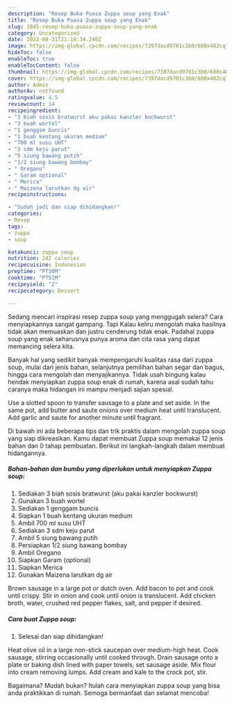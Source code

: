 ```yaml
---
description: "Resep Buka Puasa Zuppa soup yang Enak"
title: "Resep Buka Puasa Zuppa soup yang Enak"
slug: 1845-resep-buka-puasa-zuppa-soup-yang-enak
category: Uncategorized
date: 2022-08-31T21:18:34.246Z
image: https://img-global.cpcdn.com/recipes/7397dacd9701c3b0/680x482cq70/zuppa-soup-foto-resep-utama.jpg
hideToc: false
enableToc: true
enableTocContent: false
thumbnail: https://img-global.cpcdn.com/recipes/7397dacd9701c3b0/680x482cq70/zuppa-soup-foto-resep-utama.jpg
cover: https://img-global.cpcdn.com/recipes/7397dacd9701c3b0/680x482cq70/zuppa-soup-foto-resep-utama.jpg
author: Admin
authorAv: notfound
ratingvalue: 4.5
reviewcount: 14
recipeingredient:
- "3 biah sosis bratwurst aku pakai kanzler bockwurst"
- "3 buah wortel"
- "1 genggam buncis"
- "1 buah kentang ukuran medium"
- "700 ml susu UHT"
- "3 sdm keju parut"
- "5 siung bawang putih"
- "1/2 siung bawang bombay"
- " Oregano"
- " Garam optional"
- " Merica"
- " Maizena larutkan dg air"
recipeinstructions:

- "Sudah jadi dan siap dihidangkan!"
categories:
- Resep
tags:
- zuppa
- soup

katakunci: zuppa soup 
nutrition: 242 calories
recipecuisine: Indonesian
preptime: "PT30M"
cooktime: "PT51M"
recipeyield: "2"
recipecategory: Dessert

---
```



Sedang mencari inspirasi resep zuppa soup yang menggugah selera? Cara menyiapkannya sangat gampang. Tapi Kalau keliru mengolah maka hasilnya tidak akan memuaskan dan justru cenderung tidak enak. Padahal zuppa soup yang enak seharusnya punya aroma dan cita rasa yang dapat memancing selera kita.


Banyak hal yang sedikit banyak mempengaruhi kualitas rasa dari zuppa soup, mulai dari jenis bahan, selanjutnya pemilihan bahan segar dan bagus, hingga cara mengolah dan menyajikannya. Tidak usah bingung kalau hendak menyiapkan zuppa soup enak di rumah, karena asal sudah tahu caranya maka hidangan ini mampu menjadi sajian spesial.

Use a slotted spoon to transfer sausage to a plate and set aside. In the same pot, add butter and saute onions over medium heat until translucent. Add garlic and saute for another minute until fragrant.


Di bawah ini ada beberapa tips dan trik praktis dalam mengolah zuppa soup yang siap dikreasikan. Kamu dapat membuat Zuppa soup memakai 12 jenis bahan dan 0 tahap pembuatan. Berikut ini langkah-langkah dalam membuat hidangannya.

<!--inarticleads1-->

##### Bahan-bahan dan bumbu yang diperlukan untuk menyiapkan Zuppa soup:

1. Sediakan 3 biah sosis bratwurst (aku pakai kanzler bockwurst)
1. Gunakan 3 buah wortel
1. Sediakan 1 genggam buncis
1. Siapkan 1 buah kentang ukuran medium
1. Ambil 700 ml susu UHT
1. Sediakan 3 sdm keju parut
1. Ambil 5 siung bawang putih
1. Persiapkan 1/2 siung bawang bombay
1. Ambil  Oregano
1. Siapkan  Garam (optional)
1. Siapkan  Merica
1. Gunakan  Maizena larutkan dg air


Brown sausage in a large pot or dutch oven. Add bacon to pot and cook until crispy. Stir in onion and cook until onion is translucent. Add chicken broth, water, crushed red pepper flakes, salt, and pepper if desired. 

<!--inarticleads2-->

##### Cara buat Zuppa soup:


1. Selesai dan siap dihidangkan!

Heat olive oil in a large non-stick saucepan over medium-high heat. Cook sausage, stirring occasionally until cooked through. Drain sausage onto a plate or baking dish lined with paper towels, set sausage aside. Mix flour into cream removing lumps. Add cream and kale to the crock pot, stir. 

Bagaimana? Mudah bukan? Itulah cara menyiapkan zuppa soup yang bisa anda praktikkan di rumah. Semoga bermanfaat dan selamat mencoba!
